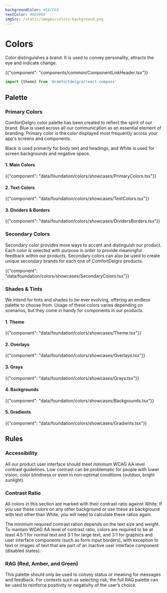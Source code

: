 ```yaml
---
backgroundColor: #EACEEA
textColor: #684868
imgSrc: /static/images/colors-background.png
---
```


# Colors

<p class="description hidden">Color distinguishes a brand. It is used to convey personality, attracts the eye and indicate change.</p>

{{"component": "components/common/ComponentLinkHeader.tsx"}}

```jsx
import {theme} from '@comfortdelgro/react-compass'
```

## Palette

### Primary Colors

ComfortDelgro color palette has been created to reflect the spirit of our brand. Blue is used across all our communication as an essential element of branding. Primary color is the color displayed most frequently across your app's screens and components.

Black is used primarily for body text and headings, and White is used for screen backgrounds and negative space.

#### 1. Main Colors

{{"component": "data/foundation/colors/showcases/PrimaryColors.tsx"}}

#### 2. Text Colors

{{"component": "data/foundation/colors/showcases/TextColors.tsx"}}

#### 3. Dividers & Borders

{{"component": "data/foundation/colors/showcases/DividersBorders.tsx"}}

### Secondary Colors

Secondary color provides more ways to accent and distinguish our product. Each color is selected with purpose in order to provide meaningful feedback within our products. Secondary colors can also be used to create unique secondary brands for each one of ComfortDelgro products.

{{"component": "data/foundation/colors/showcases/SecondaryColors.tsx"}}

### Shades & Tints

We intend for tints and shades to be ever evolving, offering an endless palette to choose from. Usage of these colors varies depending on scenarios, but they come in handy for components in our products.

#### 1. Theme

{{"component": "data/foundation/colors/showcases/Theme.tsx"}}

#### 2. Overlays

{{"component": "data/foundation/colors/showcases/Overlays.tsx"}}

#### 3. Grays

{{"component": "data/foundation/colors/showcases/Grays.tsx"}}

#### 4. Backgrounds

{{"component": "data/foundation/colors/showcases/Backgrounds.tsx"}}

#### 5. Gradients

{{"component": "data/foundation/colors/showcases/Gradients.tsx"}}

## Rules

### Accessibility

All our product user interface should meet minimum WCAG AA level contrast guidelines. Low contrast can be problematic for people with lower vision, color blindness or even in non-optimal conditions (outdoor, bright sunlight).

### Contrast Ratio

All colors in this section are marked with their contrast ratio against White. If you use these colors on any other background or use these as background with text other than White, you will need to calculate these ratios again.

The minimum required contrast ration depends on the text size and weight. To mantain WCAG AA level of contrast ratio, colors are required to be at least 4.5:1 for normal text and 3:1 for large text, and 3:1 for graphics and user interface components (such as form input borders), with exception to text or images of text that are part of an inactive user interface component (disabled states).

### RAG (Red, Amber, and Green)

This palette should only be used to convey status or meaning for messages and feedback. For contexts such as selecting risk, the full RAG palette can be used to reinforce positivity or negativity of the user’s choice.
